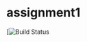 # assignment1

[![Build Status](https://travis-ci.com/alfredofloresf/assignment1.svg?branch=master)

